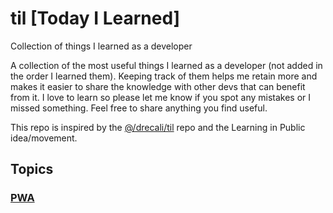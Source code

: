 # til [Today I Learned]
Collection of things I learned as a developer

A collection of the most useful things I learned as a developer (not added in the order I learned them). Keeping track of them helps me retain more and makes it easier to share the knowledge with other devs that can benefit from it. I love to learn so please let me know if you spot any mistakes or I missed something. Feel free to share anything you find useful.

This repo is inspired by the [@/drecali/til](https://github.com/drecali/til) repo and the Learning in Public idea/movement.

## Topics

### [PWA](https://github.com/abroroo/til/tree/main/PWA)
